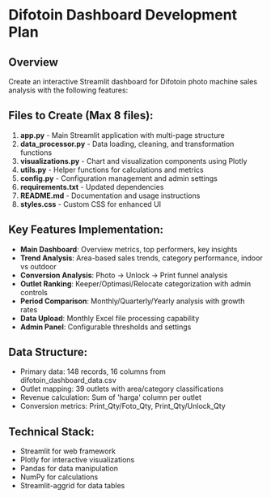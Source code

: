 # Difotoin Dashboard Development Plan

## Overview
Create an interactive Streamlit dashboard for Difotoin photo machine sales analysis with the following features:

## Files to Create (Max 8 files):
1. **app.py** - Main Streamlit application with multi-page structure
2. **data_processor.py** - Data loading, cleaning, and transformation functions
3. **visualizations.py** - Chart and visualization components using Plotly
4. **utils.py** - Helper functions for calculations and metrics
5. **config.py** - Configuration management and admin settings
6. **requirements.txt** - Updated dependencies
7. **README.md** - Documentation and usage instructions
8. **styles.css** - Custom CSS for enhanced UI

## Key Features Implementation:
- **Main Dashboard**: Overview metrics, top performers, key insights
- **Trend Analysis**: Area-based sales trends, category performance, indoor vs outdoor
- **Conversion Analysis**: Photo → Unlock → Print funnel analysis
- **Outlet Ranking**: Keeper/Optimasi/Relocate categorization with admin controls
- **Period Comparison**: Monthly/Quarterly/Yearly analysis with growth rates
- **Data Upload**: Monthly Excel file processing capability
- **Admin Panel**: Configurable thresholds and settings

## Data Structure:
- Primary data: 148 records, 16 columns from difotoin_dashboard_data.csv
- Outlet mapping: 39 outlets with area/category classifications
- Revenue calculation: Sum of 'harga' column per outlet
- Conversion metrics: Print_Qty/Foto_Qty, Print_Qty/Unlock_Qty

## Technical Stack:
- Streamlit for web framework
- Plotly for interactive visualizations
- Pandas for data manipulation
- NumPy for calculations
- Streamlit-aggrid for data tables